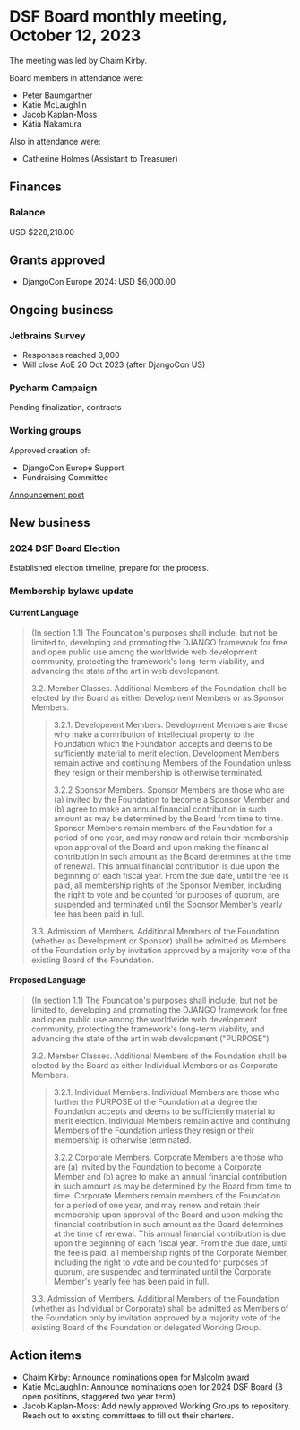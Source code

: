 # DSF Board monthly meeting, October 12, 2023

The meeting was led by Chaim Kirby.

Board members in attendance were:

- Peter Baumgartner
- Katie McLaughlin
- Jacob Kaplan-Moss
- Kátia Nakamura

Also in attendance were:

- Catherine Holmes (Assistant to Treasurer)

## Finances

### Balance

USD $228,218.00

## Grants approved

- DjangoCon Europe 2024: USD $6,000.00

## Ongoing business

### Jetbrains Survey

- Responses reached 3,000
- Will close AoE 20 Oct 2023 (after DjangoCon US)

### Pycharm Campaign

Pending finalization, contracts

### Working groups

Approved creation of:

- DjangoCon Europe Support
- Fundraising Committee

[Announcement post](https://www.djangoproject.com/weblog/2023/oct/13/announcing-dsf-working-groups/)

## New business

### 2024 DSF Board Election

Established election timeline, prepare for the process.

### Membership bylaws update

#### Current Language

> (In section 1.1) The Foundation's purposes shall include, but not be limited to, developing and promoting the DJANGO framework for free and open public use among the worldwide web development community, protecting the framework's long-term viability, and advancing the state of the art in web development.
>
> 3.2. Member Classes. Additional Members of the Foundation shall be elected by the Board as either Development Members or as Sponsor Members.
>
> > 3.2.1. Development Members. Development Members are those who make a contribution of intellectual property to the Foundation which the Foundation accepts and deems to be sufficiently material to merit election. Development Members remain active and continuing Members of the Foundation unless they resign or their membership is otherwise terminated.
> >
> > 3.2.2 Sponsor Members. Sponsor Members are those who are (a) invited by the Foundation to become a Sponsor Member and (b) agree to make an annual financial contribution in such amount as may be determined by the Board from time to time. Sponsor Members remain members of the Foundation for a period of one year, and may renew and retain their membership upon approval of the Board and upon making the financial contribution in such amount as the Board determines at the time of renewal. This annual financial contribution is due upon the beginning of each fiscal year. From the due date, until the fee is paid, all membership rights of the Sponsor Member, including the right to vote and be counted for purposes of quorum, are suspended and terminated until the Sponsor Member's yearly fee has been paid in full.
>
> 3.3. Admission of Members. Additional Members of the Foundation (whether as Development or Sponsor) shall be admitted as Members of the Foundation only by invitation approved by a majority vote of the existing Board of the Foundation.

#### Proposed Language

> (In section 1.1) The Foundation's purposes shall include, but not be limited to, developing and promoting the DJANGO framework for free and open public use among the worldwide web development community, protecting the framework's long-term viability, and advancing the state of the art in web development ("PURPOSE")
>
> 3.2. Member Classes. Additional Members of the Foundation shall be elected by the Board as either Individual Members or as Corporate Members.
>
> > 3.2.1. Individual Members. Individual Members are those who further the PURPOSE of the Foundation at a degree the Foundation accepts and deems to be sufficiently material to merit election. Individual Members remain active and continuing Members of the Foundation unless they resign or their membership is otherwise terminated.
> >
> > 3.2.2 Corporate Members. Corporate Members are those who are (a) invited by the Foundation to become a Corporate Member and (b) agree to make an annual financial contribution in such amount as may be determined by the Board from time to time. Corporate Members remain members of the Foundation for a period of one year, and may renew and retain their membership upon approval of the Board and upon making the financial contribution in such amount as the Board determines at the time of renewal. This annual financial contribution is due upon the beginning of each fiscal year. From the due date, until the fee is paid, all membership rights of the Corporate Member, including the right to vote and be counted for purposes of quorum, are suspended and terminated until the Corporate Member's yearly fee has been paid in full.
>
> 3.3. Admission of Members. Additional Members of the Foundation (whether as Individual or Corporate) shall be admitted as Members of the Foundation only by invitation approved by a majority vote of the existing Board of the Foundation or delegated Working Group.

## Action items

- Chaim Kirby: Announce nominations open for Malcolm award
- Katie McLaughlin: Announce nominations open for 2024 DSF Board (3 open positions, staggered two year term)
- Jacob Kaplan-Moss: Add newly approved Working Groups to repository. Reach out to existing committees to fill out their charters.
